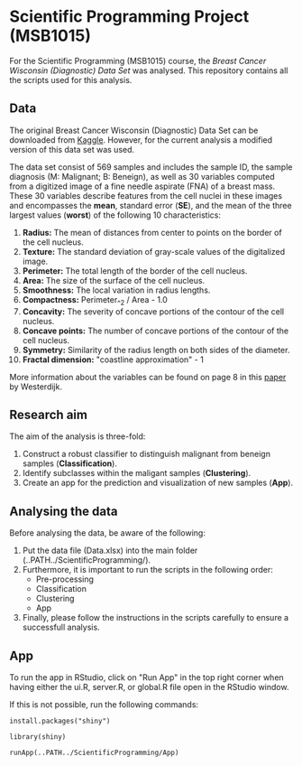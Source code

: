 # Scientific Programming Project (MSB1015)
For the Scientific Programming (MSB1015) course, the *Breast Cancer Wisconsin (Diagnostic) Data Set* was analysed. This repository contains all the scripts used for this analysis.

## Data
The original Breast Cancer Wisconsin (Diagnostic) Data Set can be downloaded from [Kaggle](https://www.kaggle.com/datasets/uciml/breast-cancer-wisconsin-data). However, for the current analysis a modified version of this data set was used.

The data set consist of 569 samples and includes the sample ID, the sample diagnosis (M: Malignant; B: Beneign), as well as 30 variables computed from a digitized image of a fine needle aspirate (FNA) of a breast mass. These 30 variables describe features from the cell nuclei in these images and encompasses the **mean**, standard error (**SE**), and the mean of the three largest values (**worst**) of the following 10 characteristics:
1. **Radius:** The mean of distances from center to points on the border of the cell nucleus.
2. **Texture:** The standard deviation of gray-scale values of the digitalized image.
3. **Perimeter:** The total length of the border of the cell nucleus.
4. **Area:** The size of the surface of the cell nucleus.
5. **Smoothness:** The local variation in radius lengths.
6. **Compactness:** Perimeter<sub>^2</sub> / Area - 1.0
7. **Concavity:** The severity of concave portions of the contour of the cell nucleus.
8. **Concave points:** The number of concave portions of the contour of the cell nucleus.
9. **Symmetry:** Similarity of the radius length on both sides of the diameter.
10. **Fractal dimension:** "coastline approximation" - 1

More information about the variables can be found on page 8 in this [paper](https://www.math.vu.nl/~sbhulai/papers/paper-westerdijk.pdf) by Westerdijk.

## Research aim
The aim of the analysis is three-fold:
1. Construct a robust classifier to distinguish malignant from beneign samples (**Classification**).
2. Identify subclasses within the maligant samples (**Clustering**).
3. Create an app for the prediction and visualization of new samples (**App**).

## Analysing the data
Before analysing the data, be aware of the following:

1. Put the data file (Data.xlsx) into the main folder (..PATH../ScientificProgramming/).
2. Furthermore, it is important to run the scripts in the following order:
    * Pre-processing
    * Classification
    * Clustering
    * App
3. Finally, please follow the instructions in the scripts carefully to ensure a successfull analysis.


## App
To run the app in RStudio, click on "Run App" in the top right corner when having either the ui.R, server.R, or global.R file open in the RStudio window.

If this is not possible, run the following commands:

`install.packages("shiny")`

`library(shiny)`

`runApp(..PATH../ScientificProgramming/App)`

